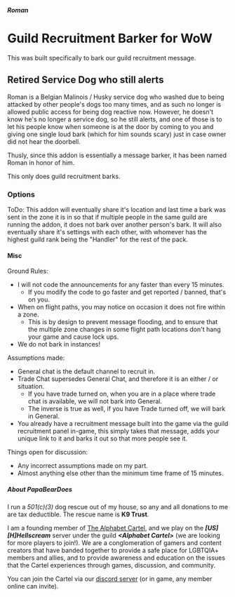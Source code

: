 ***Roman***
# Guild Recruitment Barker for WoW
This was built specifically to bark our guild recruitment message.

## Retired Service Dog who still alerts
Roman is a Belgian Malinois / Husky service dog who washed due to being attacked by other people's dogs too many times, and as such no longer is allowed public access for being dog reactive now. However, he doesn't know he's no longer a service dog, so he still alerts, and one of those is to let his people know when someone is at the door by coming to you and giving one single loud bark (which for him sounds scary) just in case owner did not hear the doorbell.

Thusly, since this addon is essentially a message barker, it has been named Roman in honor of him.

This only does guild recruitment barks.

### Options
ToDo:
This addon will eventually share it's location and last time a bark was sent in the zone it is in so that if multiple people in the same guild are running the addon, it does not bark over another person's bark. It will also eventually share it's settings with each other, with whomever has the highest guild rank being the "Handler" for the rest of the pack.

#### Misc
Ground Rules:
* I will not code the announcements for any faster than every 15 minutes.
  * If you modify the code to go faster and get reported / banned, that's on you.
* When on flight paths, you may notice on occasion it does not fire within a zone.
  * This is by design to prevent message flooding, and to ensure that the multiple zone changes in some flight path locations don't hang your game and cause lock ups.
* We do not bark in instances!

Assumptions made:
* General chat is the default channel to recruit in.
* Trade Chat supersedes General Chat, and therefore it is an either / or situation.
  * If you have trade turned on, when you are in a place where trade chat is available, we will not bark into General.
  * The inverse is true as well, if you have Trade turned off, we will bark in General.
* You already have a recruitment message built into the game via the guild recruitment panel in-game, this simply takes that message, adds your unique link to it and barks it out so that more people see it.

Things open for discussion:
* Any incorrect assumptions made on my part.
* Almost anything else other than the minimum time frame of 15 minutes.

##### About PapaBearDoes
I run a *501(c)(3)* dog rescue out of my house, so any and all donations to me are tax deductible. The rescue name is **K9 Trust**.

I am a founding member of [The Alphabet Cartel](https://discord.alphabetcartel.org), and we play on the ***\[US\]\[H\]Hellscream*** server under the guild ***&lt;Alphabet Cartel&gt;*** (we are looking for more players to join!).  We are a conglomeration of gamers and content creators that have banded together to provide a safe place for LGBTQIA+ members and allies, and to provide awareness and education on the issues that the Cartel experiences through games, discussion, and community.

You can join the Cartel via our [discord server](https://discord.alphabetcartel.org) (or in game, any member online can invite).
